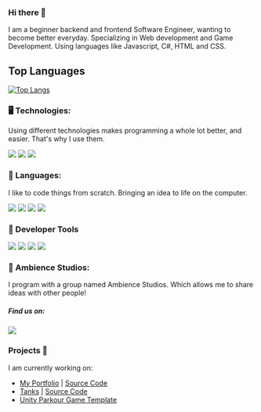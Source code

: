 ### Hi there 👋

I am a beginner backend and frontend Software Engineer, wanting to become better everyday. Specializing in Web development and Game Development. Using languages like Javascript, C#, HTML and CSS.


## Top Languages

[![Top Langs](https://github-readme-stats.vercel.app/api/top-langs/?username=LCordial&layout=compact)](https://github.com/anuraghazra/github-readme-stats)

### 🖥️ Technologies:

Using different technologies makes programming a whole lot better, and easier. That's why I use them.

<p>
   <img src="https://img.shields.io/badge/-Firebase-FFCA28?style=flat-square&logo=firebase&logoColor=black" />
   <img src="https://img.shields.io/badge/-Next.js-000000?style=flat-square&logo=next.js&logoColor=white" />
  <img src="https://img.shields.io/badge/-Unity-000000?style=flat-square&logo=unity&logoColor=white" />
</p>

### 💬 Languages:

I like to code things from scratch. Bringing an idea to life on the computer.

<p>
  <img src="https://img.shields.io/badge/-Javascript-F7DF1E?style=flat-square&logo=javascript&logoColor=black" />
  <img src="https://img.shields.io/badge/-CSharp-239120?style=flat-square&logo=c-sharp&logoColor=white" />
  <img src="https://img.shields.io/badge/-Python-3776AB?style=flat-square&logo=python&logoColor=white" />
  <img src="https://img.shields.io/badge/-CSS3-1572B6?style=flat-square&logo=css3&logoColor=white" />
</p>

### 🔨 Developer Tools

<p>
  <img src="https://img.shields.io/badge/-VisualStudioCode-007ACC?style=flat-square&logo=visual-studio-code&logoColor=white" />
  <img src="https://img.shields.io/badge/-VisualStudio-5C2D91?style=flat-square&logo=visual-studio&logoColor=white" />
  <img src="https://img.shields.io/badge/-Github-181717?style=flat-square&logo=github&logoColor=white" />
  <img src="https://img.shields.io/badge/-Git-F05032?style=flat-square&logo=git&logoColor=white" />
</p>


### 📱 Ambience Studios:

I program with a group named Ambience Studios. Which allows me to share ideas with other people!


##### Find us on:
<p>
  <a  href="https://github.com/Ambience-Studios">
    <img src="https://img.shields.io/badge/-Github-181717?style=flat-square&logo=github&logoColor=white" />
   </a>
</p>


### Projects 🧰
I am currently working on:
- [My Portfolio](https://cordial.ambience.studio) | [Source Code](https://github.com/LCordial/my-portfolio)
- [Tanks](https://tanks.ambience.studio) | [Source Code](https://github.com/LCordial/tanks-arena)
- [Unity Parkour Game Template](https://github.com/LCordial/parkour-game-template)

  
